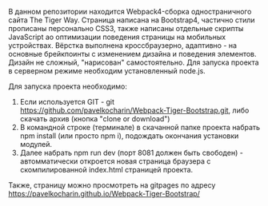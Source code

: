 В данном репозитории находится Webpack4-сборка одностраничного сайта The Tiger Way. Страницa написанa на Bootstrap4, частично стили прописаны персонально CSS3, также написаны отдельные скрипты JavaScript ао оптимизации поведения страницы на мобильных устройствах. Вёрстка выполнена кроссбраузерно, адаптивно - на основные брейкпоинты с изменением дизайна и поведения элементов.  Дизайн не сложный, "нарисован" самостоятельно. Для запуска проекта в серверном режиме необходим установленный node.js.

Для запуска проекта необходимо:

1. Если используется GIT - git https://github.com/pavelkocharin/Webpack-Tiger-Bootstrap.git, либо скачать архив (кнопка "clone or download")
2. В командной строке (терминале) в скачанной папке проекта набрать npm install (или просто npm i), подождать окончания установки модулей.
3. Далее набрать npm run dev (порт 8081 должен быть свободен) - автомматически откроется новая страница браузера с скомпилированной index.html страницей проекта. 

Также, страницу можно просмотреть на gitpages по адресу https://pavelkocharin.github.io/Webpack-Tiger-Bootstrap/
